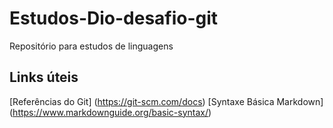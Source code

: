 # Estudos-Dio-desafio-git
Repositório para estudos de linguagens

## Links úteis
[Referências do Git] (https://git-scm.com/docs)
[Syntaxe Básica Markdown] (https://www.markdownguide.org/basic-syntax/)
